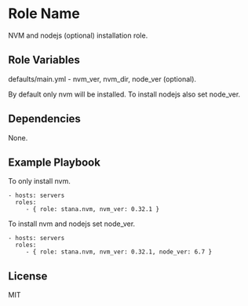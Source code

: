 Role Name
=========

NVM and nodejs (optional) installation role.

Role Variables
--------------

defaults/main.yml - nvm_ver, nvm_dir, node_ver (optional).

By default only nvm will be installed. To install nodejs also set node_ver.

Dependencies
------------

None.

Example Playbook
----------------

To only install nvm.

    - hosts: servers
      roles:
         - { role: stana.nvm, nvm_ver: 0.32.1 }

To install nvm and nodejs set node_ver.

    - hosts: servers
      roles:
         - { role: stana.nvm, nvm_ver: 0.32.1, node_ver: 6.7 }

License
-------

MIT
